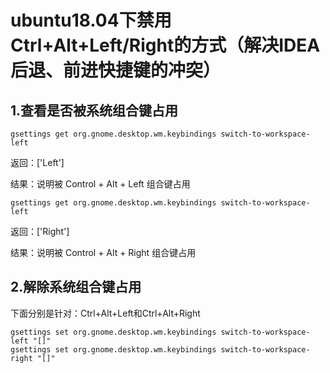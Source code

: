 # ubuntu18.04下禁用Ctrl+Alt+Left/Right的方式（解决IDEA后退、前进快捷键的冲突）

## 1.查看是否被系统组合键占用
```shell
gsettings get org.gnome.desktop.wm.keybindings switch-to-workspace-left
```


返回：['<Control><Alt>Left']

结果：说明被 Control + Alt + Left 组合键占用

```shell
gsettings get org.gnome.desktop.wm.keybindings switch-to-workspace-left
```


返回：['<Control><Alt>Right'] 

结果：说明被 Control + Alt + Right 组合键占用

## 2.解除系统组合键占用
下面分别是针对：Ctrl+Alt+Left和Ctrl+Alt+Right

```shell
gsettings set org.gnome.desktop.wm.keybindings switch-to-workspace-left "[]"
gsettings set org.gnome.desktop.wm.keybindings switch-to-workspace-right "[]"
```

